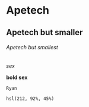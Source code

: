 # Apetech

## Apetech but smaller

###### Apetech but smallest

*sex*

**bold sex**

```
Ryan
```

`hsl(212, 92%, 45%)`